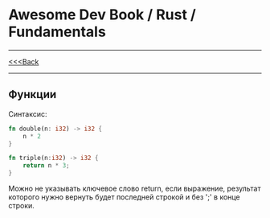 # Awesome Dev Book / Rust / Fundamentals

***
[<<<Back](./INDEX.md)
***

## Функции

Синтаксис: 

```rust
fn double(n: i32) -> i32 {
    n * 2
}

fn triple(n:i32) -> i32 {
    return n * 3;
}
```

Можно не указывать ключевое слово return, если выражение, результат которого нужно вернуть будет последней строкой и без ';' в конце строки.

